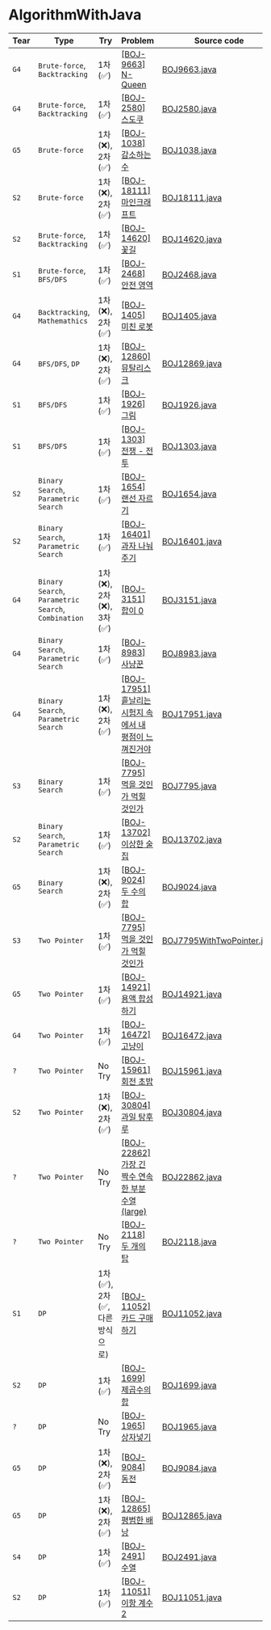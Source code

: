 # AlgorithmWithJava

| Tear | Type | Try | Problem | Source code |
| --- | --- | --- | --- | --- |
| `G4` | `Brute-force`, `Backtracking` | 1차(✅) | [[BOJ-9663] N-Queen](https://www.acmicpc.net/problem/9663) | [BOJ9663.java](BOJ9663.java) |
| `G4` | `Brute-force`, `Backtracking` | 1차(✅) | [[BOJ-2580] 스도쿠](https://www.acmicpc.net/problem/2580) | [BOJ2580.java](BOJ2580.java) |
| `G5` | `Brute-force` | 1차(❌), 2차(✅) | [[BOJ-1038] 감소하는 수](https://www.acmicpc.net/problem/1038) | [BOJ1038.java](BOJ1038.java) |
| `S2` | `Brute-force` | 1차(❌), 2차(✅) | [[BOJ-18111] 마인크래프트](https://www.acmicpc.net/problem/18111) | [BOJ18111.java](BOJ18111.java) |
| `S2` | `Brute-force`, `Backtracking` | 1차(✅) | [[BOJ-14620] 꽃길](https://www.acmicpc.net/problem/14620) | [BOJ14620.java](BOJ14620.java) |
| `S1` | `Brute-force`, `BFS/DFS` | 1차(✅) | [[BOJ-2468] 안전 영역](https://www.acmicpc.net/problem/2468) | [BOJ2468.java](BOJ2468.java) |
| `G4` | `Backtracking`, `Mathemathics` | 1차(❌), 2차(✅) | [[BOJ-1405] 미친 로봇](https://www.acmicpc.net/problem/1405) | [BOJ1405.java](BOJ1405.java) |
| `G4` | `BFS/DFS`, `DP` | 1차(❌), 2차(✅) | [[BOJ-12860] 뮤탈리스크](https://www.acmicpc.net/problem/12869) | [BOJ12869.java](BOJ12869.java) |
| `S1` | `BFS/DFS` | 1차(✅) | [[BOJ-1926] 그림](https://www.acmicpc.net/problem/1926) | [BOJ1926.java](BOJ1926.java) |
| `S1` | `BFS/DFS` | 1차(✅) | [[BOJ-1303] 전쟁 - 전투](https://www.acmicpc.net/problem/1303) | [BOJ1303.java](BOJ1303.java) |
| `S2` | `Binary Search`, `Parametric Search` | 1차(✅) | [[BOJ-1654] 랜선 자르기](https://www.acmicpc.net/problem/1654) | [BOJ1654.java](BOJ1654.java) |
| `S2` | `Binary Search`, `Parametric Search` | 1차(✅) | [[BOJ-16401] 과자 나눠주기](https://www.acmicpc.net/problem/16401) | [BOJ16401.java](BOJ16401.java) |
| `G4` | `Binary Search`, `Parametric Search`, `Combination` | 1차(❌), 2차(❌), 3차(✅) | [[BOJ-3151] 합이 0](https://www.acmicpc.net/problem/3151) | [BOJ3151.java](BOJ3151.java) |
| `G4` | `Binary Search`, `Parametric Search` | 1차(✅) | [[BOJ-8983] 사냥꾼](https://www.acmicpc.net/problem/8983) | [BOJ8983.java](BOJ8983.java) |
| `G4` | `Binary Search`, `Parametric Search` | 1차(❌), 2차(✅) | [[BOJ-17951] 흩날리는 시험지 속에서 내 평점이 느껴진거야](https://www.acmicpc.net/problem/17951) | [BOJ17951.java](BOJ17951.java) |
| `S3` | `Binary Search` | 1차(✅) | [[BOJ-7795] 먹을 것인가 먹힐 것인가](https://www.acmicpc.net/problem/7795) | [BOJ7795.java](BOJ7795.java) |
| `S2` | `Binary Search`, `Parametric Search` | 1차(✅) | [[BOJ-13702] 이상한 술집](https://www.acmicpc.net/problem/13702) | [BOJ13702.java](BOJ13702.java) |
| `G5` | `Binary Search` | 1차(❌), 2차(✅) | [[BOJ-9024] 두 수의 합](https://www.acmicpc.net/problem/9024) | [BOJ9024.java](BOJ9024.java) |
| `S3` | `Two Pointer` | 1차(✅) | [[BOJ-7795] 먹을 것인가 먹힐 것인가](https://www.acmicpc.net/problem/7795) | [BOJ7795WithTwoPointer.java](BOJ7795WithTwoPointer.java) |
| `G5` | `Two Pointer` | 1차(✅) | [[BOJ-14921] 용액 합성하기](https://www.acmicpc.net/problem/14921) | [BOJ14921.java](BOJ14921.java) |
| `G4` | `Two Pointer` | 1차(✅) | [[BOJ-16472] 고냥이](https://www.acmicpc.net/problem/16472) | [BOJ16472.java](BOJ16472.java) |
| `?`  | `Two Pointer` | No Try | [[BOJ-15961] 회전 초밥](https://www.acmicpc.net/problem/15961) | [BOJ15961.java](BOJ15961.java) |
| `S2` | `Two Pointer` | 1차(❌), 2차(✅) | [[BOJ-30804] 과일 탕후루](https://www.acmicpc.net/problem/30804) | [BOJ30804.java](BOJ30804.java) |
| `?`  | `Two Pointer` | No Try | [[BOJ-22862] 가장 긴 짝수 연속한 부분 수열(large)](https://www.acmicpc.net/problem/22862) | [BOJ22862.java](BOJ22862.java) |
| `?`  | `Two Pointer` | No Try | [[BOJ-2118] 두 개의 탑](https://www.acmicpc.net/problem/2118) | [BOJ2118.java](BOJ2118.java) |
| `S1` | `DP` | 1차(✅), 2차(✅, 다른 방식으로) | [[BOJ-11052] 카드 구매하기](https://www.acmicpc.net/problem/11052) | [BOJ11052.java](BOJ11052.java) |
| `S2` | `DP` | 1차(✅) | [[BOJ-1699] 제곱수의 합](https://www.acmicpc.net/problem/1699) | [BOJ1699.java](BOJ1699.java) |
| `?`  | `DP` | No Try | [[BOJ-1965] 상자넣기](https://www.acmicpc.net/problem/1965) | [BOJ1965.java](BOJ1965.java)| 
| `G5` | `DP` | 1차(❌), 2차(✅) | [[BOJ-9084] 동전](https://www.acmicpc.net/problem/9084) | [BOJ9084.java](BOJ9084.java) |
| `G5` | `DP` | 1차(❌), 2차(✅) | [[BOJ-12865] 평범한 배낭](https://www.acmicpc.net/problem/12865) | [BOJ12865.java](BOJ12865.java) |
| `S4` | `DP` | 1차(✅) | [[BOJ-2491] 수열](https://www.acmicpc.net/problem/2491) | [BOJ2491.java](BOJ2491.java) |
| `S2` | `DP` | 1차(✅) | [[BOJ-11051] 이항 계수 2](https://www.acmicpc.net/problem/11051) | [BOJ11051.java](BOJ11051.java) |
